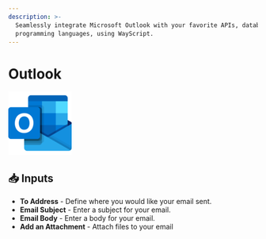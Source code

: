 ```yaml
---
description: >-
  Seamlessly integrate Microsoft Outlook with your favorite APIs, databases, and
  programming languages, using WayScript.
---
```


# Outlook

![Send an email from your Microsoft Outlook account.](../../.gitbook/assets/outlook_128x128.png)

## 📥 Inputs

* **To Address** - Define where you would like your email sent.
* **Email Subject** - Enter a subject for your email.
* **Email Body** - Enter a body for your email.
* **Add an Attachment** - Attach files to your email

